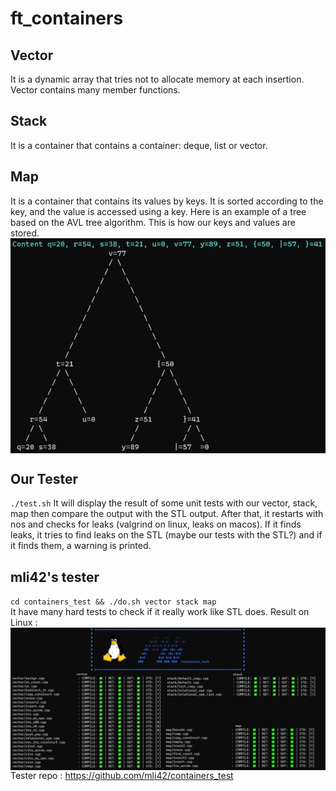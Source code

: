 # ft_containers

## Vector
It is a dynamic array that tries not to allocate memory at each insertion. Vector contains many member functions.
## Stack
It is a container that contains a container: deque, list or vector.
## Map
It is a container that contains its values by keys. It is sorted according to the key, and the value is accessed using a key. 
Here is an example of a tree based on the AVL tree algorithm. This is how our keys and values are stored. 
<img align="center" src="avl_tree.png" />

## Our Tester
`./test.sh`
It will display the result of some unit tests with our vector, stack, map then compare the output with the STL output. After that, it restarts with nos and checks for leaks (valgrind on linux, leaks on macos). If it finds leaks, it tries to find leaks on the STL (maybe our tests with the STL?) and if it finds them, a warning is printed.

## mli42's tester
`cd containers_test && ./do.sh vector stack map` \
It have many hard tests to check if it really work like STL does.
Result on Linux :
<img align="center" src="containers_test_linux.png" />
Tester repo : https://github.com/mli42/containers_test